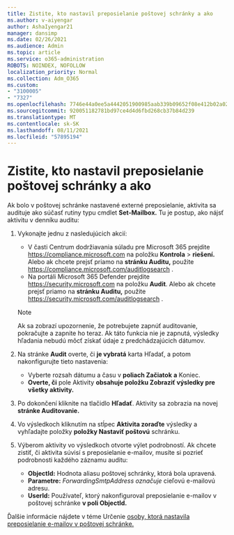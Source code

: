 ```yaml
---
title: Zistite, kto nastavil preposielanie poštovej schránky a ako
ms.author: v-aiyengar
author: AshaIyengar21
manager: dansimp
ms.date: 02/26/2021
ms.audience: Admin
ms.topic: article
ms.service: o365-administration
ROBOTS: NOINDEX, NOFOLLOW
localization_priority: Normal
ms.collection: Adm_O365
ms.custom:
- "3100005"
- "7327"
ms.openlocfilehash: 7746e44a0ee5a4442051900985aab339b09652f08e412b02a02429c93cc7c107
ms.sourcegitcommit: 920051182781bd97ce4d4d6fbd268cb37b84d239
ms.translationtype: MT
ms.contentlocale: sk-SK
ms.lasthandoff: 08/11/2021
ms.locfileid: "57895194"
---
```

# <a name="find-out-who-set-up-forwarding-on-a-mailbox-and-how"></a>Zistite, kto nastavil preposielanie poštovej schránky a ako

Ak bolo v poštovej schránke nastavené externé preposielanie, aktivita sa audituje ako súčasť rutiny typu cmdlet **Set-Mailbox.** Tu je postup, ako nájsť aktivitu v denníku auditu:

1. Vykonajte jednu z nasledujúcich akcií:
   - V časti Centrum dodržiavania súladu pre Microsoft 365 prejdite <https://compliance.microsoft.com> na položku **Kontrola** \> **riešení.** Alebo ak chcete prejsť priamo na **stránku Auditu,** použite <https://compliance.microsoft.com/auditlogsearch> .
   - Na portáli Microsoft 365 Defender prejdite <https://security.microsoft.com> na položku **Audit**. Alebo ak chcete prejsť priamo na **stránku Auditu,** použite <https://security.microsoft.com/auditlogsearch> .

   > [!NOTE]
   > Ak sa zobrazí upozornenie, že potrebujete zapnúť auditovanie, pokračujte a zapnite ho teraz. Ak táto funkcia nie je zapnutá, výsledky hľadania nebudú môcť získať údaje z predchádzajúcich dátumov.

2. Na stránke **Audit** overte, či **je vybratá** karta Hľadať, a potom nakonfigurujte tieto nastavenia:
   - Vyberte rozsah dátumu a času v **poliach Začiatok** **a** Koniec.
   - **Overte, či** pole Aktivity **obsahuje položku Zobraziť výsledky pre všetky aktivity.**

3. Po dokončení kliknite na tlačidlo **Hľadať**. Aktivity sa zobrazia na novej **stránke Auditovanie.**

4. Vo výsledkoch kliknutím na stĺpec **Aktivita zoraďte** výsledky a vyhľadajte položky **položky Nastaviť poštovú** schránku.

5. Výberom aktivity vo výsledkoch otvorte výlet podrobností. Ak chcete zistiť, či aktivita súvisí s preposielanie e-mailov, musíte si pozrieť podrobnosti každého záznamu auditu:
   - **ObjectId:** Hodnota aliasu poštovej schránky, ktorá bola upravená.
   - **Parametre:** _ForwardingSmtpAddress označuje_ cieľovú e-mailovú adresu.
   - **UserId:** Používateľ, ktorý nakonfiguroval preposielanie e-mailov v poštovej schránke **v poli ObjectId.**

Ďalšie informácie nájdete v téme Určenie [osoby, ktorá nastavila preposielanie e-mailov v poštovej schránke.](https://docs.microsoft.com/microsoft-365/compliance/auditing-troubleshooting-scenarios#determine-who-set-up-email-forwarding-for-a-mailbox)

